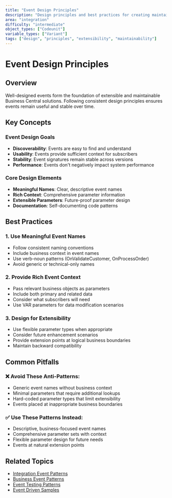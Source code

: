 ```yaml
---
title: "Event Design Principles"
description: "Design principles and best practices for creating maintainable and extensible event-driven AL code"
area: "integration"
difficulty: "intermediate"
object_types: ["Codeunit"]
variable_types: ["Variant"]
tags: ["design", "principles", "extensibility", "maintainability"]
---
```


# Event Design Principles

## Overview
Well-designed events form the foundation of extensible and maintainable Business Central solutions. Following consistent design principles ensures events remain useful and stable over time.

## Key Concepts

### Event Design Goals
- **Discoverability**: Events are easy to find and understand
- **Usability**: Events provide sufficient context for subscribers
- **Stability**: Event signatures remain stable across versions
- **Performance**: Events don't negatively impact system performance

### Core Design Elements
- **Meaningful Names**: Clear, descriptive event names
- **Rich Context**: Comprehensive parameter information
- **Extensible Parameters**: Future-proof parameter design
- **Documentation**: Self-documenting code patterns

## Best Practices

### 1. Use Meaningful Event Names
- Follow consistent naming conventions
- Include business context in event names
- Use verb-noun patterns (OnValidateCustomer, OnProcessOrder)
- Avoid generic or technical-only names

### 2. Provide Rich Event Context
- Pass relevant business objects as parameters
- Include both primary and related data
- Consider what subscribers will need
- Use VAR parameters for data modification scenarios

### 3. Design for Extensibility
- Use flexible parameter types when appropriate
- Consider future enhancement scenarios
- Provide extension points at logical business boundaries
- Maintain backward compatibility

## Common Pitfalls

### ❌ Avoid These Anti-Patterns:
- Generic event names without business context
- Minimal parameters that require additional lookups
- Hard-coded parameter types that limit extensibility
- Events placed at inappropriate business boundaries

### ✅ Use These Patterns Instead:
- Descriptive, business-focused event names
- Comprehensive parameter sets with context
- Flexible parameter design for future needs
- Events at natural extension points

## Related Topics
- [Integration Event Patterns](integration-event-patterns.md)
- [Business Event Patterns](business-event-patterns.md)
- [Event Testing Patterns](event-testing-patterns.md)
- [Event Driven Samples](event-driven-samples.md)
